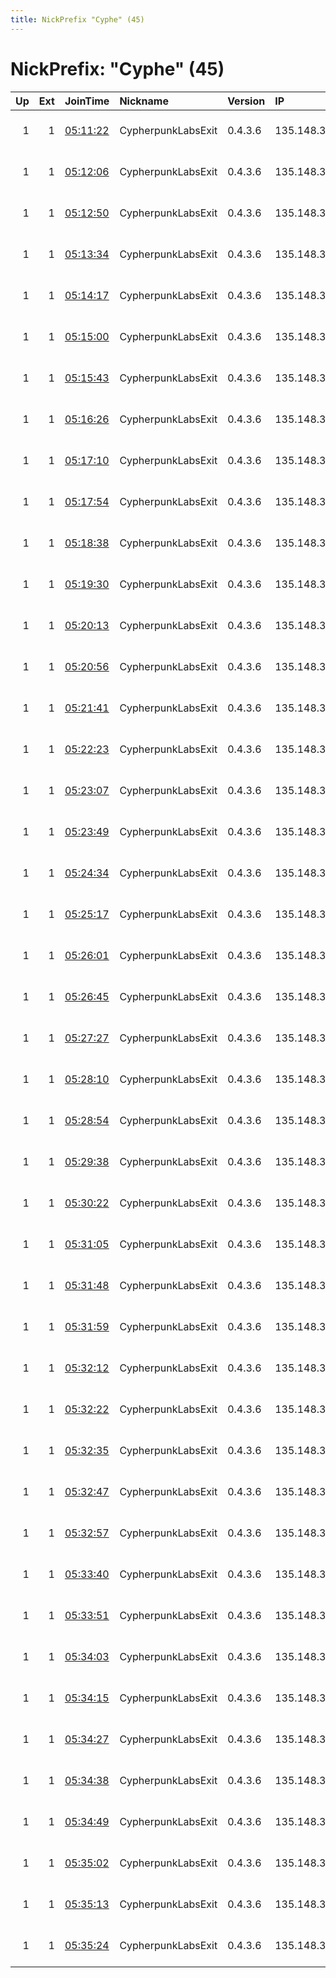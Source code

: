 ```yaml
---
title: NickPrefix "Cyphe" (45)
---
```


# NickPrefix: "Cyphe" (45)

|   Up |   Ext | JoinTime                                                                                            | Nickname           | Version   | IP             | AS         | CC   |   ORp |   Dirp | OS    | Contact                                |   eFamMembers |
|-----:|------:|:----------------------------------------------------------------------------------------------------|:-------------------|:----------|:---------------|:-----------|:-----|------:|-------:|:------|:---------------------------------------|--------------:|
|    1 |     1 | [05:11:22](https://metrics.torproject.org/rs.html#details/D721D1ACAC4C1D28E19F278D46E5AB9AD3A21F6E) | CypherpunkLabsExit | 0.4.3.6   | 135.148.33.96  | Avaya Inc. | us   |  9001 |     80 | Linux | CypherpunkLabs Cypherpunk &lt;info@cyp |           125 |
|    1 |     1 | [05:12:06](https://metrics.torproject.org/rs.html#details/AA2FABA2839392F18C817A683484345845B3D251) | CypherpunkLabsExit | 0.4.3.6   | 135.148.33.113 | Avaya Inc. | us   |  9001 |     80 | Linux | CypherpunkLabs Cypherpunk &lt;info@cyp |           125 |
|    1 |     1 | [05:12:50](https://metrics.torproject.org/rs.html#details/A6EC336F07F556117E6AE1FA5D410361C9AC2C76) | CypherpunkLabsExit | 0.4.3.6   | 135.148.33.109 | Avaya Inc. | us   |  9001 |     80 | Linux | CypherpunkLabs Cypherpunk &lt;info@cyp |           125 |
|    1 |     1 | [05:13:34](https://metrics.torproject.org/rs.html#details/AE6F3559701AC4E9777598D45611AF6EC4CF6700) | CypherpunkLabsExit | 0.4.3.6   | 135.148.33.97  | Avaya Inc. | us   |  9001 |     80 | Linux | CypherpunkLabs Cypherpunk &lt;info@cyp |           125 |
|    1 |     1 | [05:14:17](https://metrics.torproject.org/rs.html#details/F53F2085D6476398AC20C1CC6D3A13553E4B0A16) | CypherpunkLabsExit | 0.4.3.6   | 135.148.33.119 | Avaya Inc. | us   |  9001 |     80 | Linux | CypherpunkLabs Cypherpunk &lt;info@cyp |           125 |
|    1 |     1 | [05:15:00](https://metrics.torproject.org/rs.html#details/F0A5AD4E71F815F30AE49AA92829F0CAB3809B9E) | CypherpunkLabsExit | 0.4.3.6   | 135.148.33.110 | Avaya Inc. | us   |  9001 |     80 | Linux | CypherpunkLabs Cypherpunk &lt;info@cyp |           125 |
|    1 |     1 | [05:15:43](https://metrics.torproject.org/rs.html#details/5FFA0AC9BF40BB680DA61360AD2576E4E6866224) | CypherpunkLabsExit | 0.4.3.6   | 135.148.33.100 | Avaya Inc. | us   |  9001 |     80 | Linux | CypherpunkLabs Cypherpunk &lt;info@cyp |           125 |
|    1 |     1 | [05:16:26](https://metrics.torproject.org/rs.html#details/4E160FA119AA6ECE9A21F7005359C8FCAC790B6D) | CypherpunkLabsExit | 0.4.3.6   | 135.148.33.118 | Avaya Inc. | us   |  9001 |     80 | Linux | CypherpunkLabs Cypherpunk &lt;info@cyp |           125 |
|    1 |     1 | [05:17:10](https://metrics.torproject.org/rs.html#details/FC9C257E63C1E89055260EAEA48C116E84177DA7) | CypherpunkLabsExit | 0.4.3.6   | 135.148.33.101 | Avaya Inc. | us   |  9001 |     80 | Linux | CypherpunkLabs Cypherpunk &lt;info@cyp |           125 |
|    1 |     1 | [05:17:54](https://metrics.torproject.org/rs.html#details/4235B2B7553F3C97F60661482D9EF0C3A8C0A451) | CypherpunkLabsExit | 0.4.3.6   | 135.148.33.116 | Avaya Inc. | us   |  9001 |     80 | Linux | CypherpunkLabs Cypherpunk &lt;info@cyp |           125 |
|    1 |     1 | [05:18:38](https://metrics.torproject.org/rs.html#details/1E74E1E087B4297C54C903F25DDBA4A8AFD5CEF1) | CypherpunkLabsExit | 0.4.3.6   | 135.148.33.111 | Avaya Inc. | us   |  9001 |     80 | Linux | CypherpunkLabs Cypherpunk &lt;info@cyp |           125 |
|    1 |     1 | [05:19:30](https://metrics.torproject.org/rs.html#details/7C5094BBF4574390F7649B8F4754454A57FD0D22) | CypherpunkLabsExit | 0.4.3.6   | 135.148.33.115 | Avaya Inc. | us   |  9001 |     80 | Linux | CypherpunkLabs Cypherpunk &lt;info@cyp |           125 |
|    1 |     1 | [05:20:13](https://metrics.torproject.org/rs.html#details/00799A0EBDABF05AA227FF9A6855BF1AF3C44B3E) | CypherpunkLabsExit | 0.4.3.6   | 135.148.33.130 | Avaya Inc. | us   |  9001 |     80 | Linux | CypherpunkLabs Cypherpunk &lt;info@cyp |           125 |
|    1 |     1 | [05:20:56](https://metrics.torproject.org/rs.html#details/AA6763B4710AC6ED8FEF8113B871A0251DE2A6CA) | CypherpunkLabsExit | 0.4.3.6   | 135.148.33.124 | Avaya Inc. | us   |  9001 |     80 | Linux | CypherpunkLabs Cypherpunk &lt;info@cyp |           125 |
|    1 |     1 | [05:21:41](https://metrics.torproject.org/rs.html#details/844F5A4FB01C53713F1F1F1441DA2FB6CAC4BAE4) | CypherpunkLabsExit | 0.4.3.6   | 135.148.33.126 | Avaya Inc. | us   |  9001 |     80 | Linux | CypherpunkLabs Cypherpunk &lt;info@cyp |           125 |
|    1 |     1 | [05:22:23](https://metrics.torproject.org/rs.html#details/5FDA2C4602C13ECE2E0B40BE8825D7B26E06E03C) | CypherpunkLabsExit | 0.4.3.6   | 135.148.33.129 | Avaya Inc. | us   |  9001 |     80 | Linux | CypherpunkLabs Cypherpunk &lt;info@cyp |           125 |
|    1 |     1 | [05:23:07](https://metrics.torproject.org/rs.html#details/40D5E1B05E92D80F93B708B8E79D04EB7EDE8A09) | CypherpunkLabsExit | 0.4.3.6   | 135.148.33.125 | Avaya Inc. | us   |  9001 |     80 | Linux | CypherpunkLabs Cypherpunk &lt;info@cyp |           125 |
|    1 |     1 | [05:23:49](https://metrics.torproject.org/rs.html#details/E0CC3276E96C559F80E188493FFC6C05BC077975) | CypherpunkLabsExit | 0.4.3.6   | 135.148.33.112 | Avaya Inc. | us   |  9001 |     80 | Linux | CypherpunkLabs Cypherpunk &lt;info@cyp |           125 |
|    1 |     1 | [05:24:34](https://metrics.torproject.org/rs.html#details/79703988696ED457F9FC8931CFECFE4BD4B5B542) | CypherpunkLabsExit | 0.4.3.6   | 135.148.33.108 | Avaya Inc. | us   |  9001 |     80 | Linux | CypherpunkLabs Cypherpunk &lt;info@cyp |           125 |
|    1 |     1 | [05:25:17](https://metrics.torproject.org/rs.html#details/AD3E6E59B58F9C0DCE78C3B56BC21F656E6FA6E1) | CypherpunkLabsExit | 0.4.3.6   | 135.148.33.121 | Avaya Inc. | us   |  9001 |     80 | Linux | CypherpunkLabs Cypherpunk &lt;info@cyp |           125 |
|    1 |     1 | [05:26:01](https://metrics.torproject.org/rs.html#details/D86EF2BBF6E0AA78B96130B0616C69BF27E4E1B4) | CypherpunkLabsExit | 0.4.3.6   | 135.148.33.117 | Avaya Inc. | us   |  9001 |     80 | Linux | CypherpunkLabs Cypherpunk &lt;info@cyp |           125 |
|    1 |     1 | [05:26:45](https://metrics.torproject.org/rs.html#details/AC35AF0A53CFEF64251D6F2D3FA5400D0064FC62) | CypherpunkLabsExit | 0.4.3.6   | 135.148.33.120 | Avaya Inc. | us   |  9001 |     80 | Linux | CypherpunkLabs Cypherpunk &lt;info@cyp |           125 |
|    1 |     1 | [05:27:27](https://metrics.torproject.org/rs.html#details/AC53450873257EB4DCC169659DA952839F71319D) | CypherpunkLabsExit | 0.4.3.6   | 135.148.33.123 | Avaya Inc. | us   |  9001 |     80 | Linux | CypherpunkLabs Cypherpunk &lt;info@cyp |           125 |
|    1 |     1 | [05:28:10](https://metrics.torproject.org/rs.html#details/83D821908137F21072E112F6C622D16E6F5635FD) | CypherpunkLabsExit | 0.4.3.6   | 135.148.33.128 | Avaya Inc. | us   |  9001 |     80 | Linux | CypherpunkLabs Cypherpunk &lt;info@cyp |           125 |
|    1 |     1 | [05:28:54](https://metrics.torproject.org/rs.html#details/C6188179FA7F4C6535D0DC872485C77A66AE333D) | CypherpunkLabsExit | 0.4.3.6   | 135.148.33.127 | Avaya Inc. | us   |  9001 |     80 | Linux | CypherpunkLabs Cypherpunk &lt;info@cyp |           125 |
|    1 |     1 | [05:29:38](https://metrics.torproject.org/rs.html#details/6F8DEC36DEB009FC5CE0A9B9498348E06F786A52) | CypherpunkLabsExit | 0.4.3.6   | 135.148.33.122 | Avaya Inc. | us   |  9001 |     80 | Linux | CypherpunkLabs Cypherpunk &lt;info@cyp |           125 |
|    1 |     1 | [05:30:22](https://metrics.torproject.org/rs.html#details/D3B1D4E6C23BD8291DFECCB44DB6BF611A972F3B) | CypherpunkLabsExit | 0.4.3.6   | 135.148.33.131 | Avaya Inc. | us   |  9001 |     80 | Linux | CypherpunkLabs Cypherpunk &lt;info@cyp |           125 |
|    1 |     1 | [05:31:05](https://metrics.torproject.org/rs.html#details/43FF9263A1DFED3BB1443ACD6F363DBCCD6710CF) | CypherpunkLabsExit | 0.4.3.6   | 135.148.33.132 | Avaya Inc. | us   |  9001 |     80 | Linux | CypherpunkLabs Cypherpunk &lt;info@cyp |           125 |
|    1 |     1 | [05:31:48](https://metrics.torproject.org/rs.html#details/FCE8C782BDC4DB8F2259669C7D8BE582B9457DD4) | CypherpunkLabsExit | 0.4.3.6   | 135.148.33.136 | Avaya Inc. | us   |  9001 |     80 | Linux | CypherpunkLabs Cypherpunk &lt;info@cyp |           125 |
|    1 |     1 | [05:31:59](https://metrics.torproject.org/rs.html#details/86AD89AB247E87FF803D2FA04BA8F04B156B27EE) | CypherpunkLabsExit | 0.4.3.6   | 135.148.33.138 | Avaya Inc. | us   |  9001 |     80 | Linux | CypherpunkLabs Cypherpunk &lt;info@cyp |           125 |
|    1 |     1 | [05:32:12](https://metrics.torproject.org/rs.html#details/0D37C7EB64FCE31A8A01C3202477F547A7C5ABF5) | CypherpunkLabsExit | 0.4.3.6   | 135.148.33.135 | Avaya Inc. | us   |  9001 |     80 | Linux | CypherpunkLabs Cypherpunk &lt;info@cyp |           125 |
|    1 |     1 | [05:32:22](https://metrics.torproject.org/rs.html#details/8B66061A68D44340BB33FB06AB98203954443B62) | CypherpunkLabsExit | 0.4.3.6   | 135.148.33.142 | Avaya Inc. | us   |  9001 |     80 | Linux | CypherpunkLabs Cypherpunk &lt;info@cyp |           125 |
|    1 |     1 | [05:32:35](https://metrics.torproject.org/rs.html#details/EC872AA8A8ECE1FC577F58C29241FB054D6CDDBA) | CypherpunkLabsExit | 0.4.3.6   | 135.148.33.137 | Avaya Inc. | us   |  9001 |     80 | Linux | CypherpunkLabs Cypherpunk &lt;info@cyp |           125 |
|    1 |     1 | [05:32:47](https://metrics.torproject.org/rs.html#details/D82ABFE132270D8EB9B647A07194143553E61B47) | CypherpunkLabsExit | 0.4.3.6   | 135.148.33.144 | Avaya Inc. | us   |  9001 |     80 | Linux | CypherpunkLabs Cypherpunk &lt;info@cyp |           125 |
|    1 |     1 | [05:32:57](https://metrics.torproject.org/rs.html#details/8B8C0EFEAA25D51DB3A3DE748709181C78D16E98) | CypherpunkLabsExit | 0.4.3.6   | 135.148.33.148 | Avaya Inc. | us   |  9001 |     80 | Linux | CypherpunkLabs Cypherpunk &lt;info@cyp |           125 |
|    1 |     1 | [05:33:40](https://metrics.torproject.org/rs.html#details/0E7ABCC8D07D850D96462C88E26842DEF2D437C4) | CypherpunkLabsExit | 0.4.3.6   | 135.148.33.141 | Avaya Inc. | us   |  9001 |     80 | Linux | CypherpunkLabs Cypherpunk &lt;info@cyp |           125 |
|    1 |     1 | [05:33:51](https://metrics.torproject.org/rs.html#details/4D6463DEE78D9C42D5C6FA2BF65538E6E9A2B600) | CypherpunkLabsExit | 0.4.3.6   | 135.148.33.145 | Avaya Inc. | us   |  9001 |     80 | Linux | CypherpunkLabs Cypherpunk &lt;info@cyp |           125 |
|    1 |     1 | [05:34:03](https://metrics.torproject.org/rs.html#details/59DAA173E49A41FFB8F203C406D9AD425682534D) | CypherpunkLabsExit | 0.4.3.6   | 135.148.33.149 | Avaya Inc. | us   |  9001 |     80 | Linux | CypherpunkLabs Cypherpunk &lt;info@cyp |           125 |
|    1 |     1 | [05:34:15](https://metrics.torproject.org/rs.html#details/348C01FD97657F69D731A494B2C9F861A4563A27) | CypherpunkLabsExit | 0.4.3.6   | 135.148.33.134 | Avaya Inc. | us   |  9001 |     80 | Linux | CypherpunkLabs Cypherpunk &lt;info@cyp |           125 |
|    1 |     1 | [05:34:27](https://metrics.torproject.org/rs.html#details/20AD375F1F67F20BD5FB751572BC6EA878C3C6FC) | CypherpunkLabsExit | 0.4.3.6   | 135.148.33.133 | Avaya Inc. | us   |  9001 |     80 | Linux | CypherpunkLabs Cypherpunk &lt;info@cyp |           125 |
|    1 |     1 | [05:34:38](https://metrics.torproject.org/rs.html#details/65B95C44385B92776FCC7FAA1A1CBEB974FBA3C9) | CypherpunkLabsExit | 0.4.3.6   | 135.148.33.139 | Avaya Inc. | us   |  9001 |     80 | Linux | CypherpunkLabs Cypherpunk &lt;info@cyp |           125 |
|    1 |     1 | [05:34:49](https://metrics.torproject.org/rs.html#details/985E4C6A2B780CCA829192616C74E70C10A2557C) | CypherpunkLabsExit | 0.4.3.6   | 135.148.33.143 | Avaya Inc. | us   |  9001 |     80 | Linux | CypherpunkLabs Cypherpunk &lt;info@cyp |           125 |
|    1 |     1 | [05:35:02](https://metrics.torproject.org/rs.html#details/FD5716A7D61A8636B0A298122B0E5089985D310A) | CypherpunkLabsExit | 0.4.3.6   | 135.148.33.140 | Avaya Inc. | us   |  9001 |     80 | Linux | CypherpunkLabs Cypherpunk &lt;info@cyp |           125 |
|    1 |     1 | [05:35:13](https://metrics.torproject.org/rs.html#details/F1365BBB2D834F31543183EABCD41DC579CCC158) | CypherpunkLabsExit | 0.4.3.6   | 135.148.33.147 | Avaya Inc. | us   |  9001 |     80 | Linux | CypherpunkLabs Cypherpunk &lt;info@cyp |           125 |
|    1 |     1 | [05:35:24](https://metrics.torproject.org/rs.html#details/D7394BA4890296B0A9290C544ACAC3BB1A71C158) | CypherpunkLabsExit | 0.4.3.6   | 135.148.33.146 | Avaya Inc. | us   |  9001 |     80 | Linux | CypherpunkLabs Cypherpunk &lt;info@cyp |           125 |
